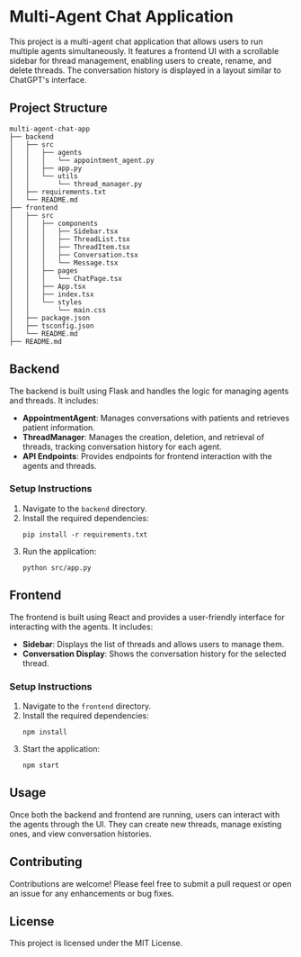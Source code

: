 # Multi-Agent Chat Application

This project is a multi-agent chat application that allows users to run multiple agents simultaneously. It features a frontend UI with a scrollable sidebar for thread management, enabling users to create, rename, and delete threads. The conversation history is displayed in a layout similar to ChatGPT's interface.

## Project Structure

```
multi-agent-chat-app
├── backend
│   ├── src
│   │   ├── agents
│   │   │   └── appointment_agent.py
│   │   ├── app.py
│   │   └── utils
│   │       └── thread_manager.py
│   ├── requirements.txt
│   └── README.md
├── frontend
│   ├── src
│   │   ├── components
│   │   │   ├── Sidebar.tsx
│   │   │   ├── ThreadList.tsx
│   │   │   ├── ThreadItem.tsx
│   │   │   ├── Conversation.tsx
│   │   │   └── Message.tsx
│   │   ├── pages
│   │   │   └── ChatPage.tsx
│   │   ├── App.tsx
│   │   ├── index.tsx
│   │   └── styles
│   │       └── main.css
│   ├── package.json
│   ├── tsconfig.json
│   └── README.md
├── README.md
```

## Backend

The backend is built using Flask and handles the logic for managing agents and threads. It includes:

- **AppointmentAgent**: Manages conversations with patients and retrieves patient information.
- **ThreadManager**: Manages the creation, deletion, and retrieval of threads, tracking conversation history for each agent.
- **API Endpoints**: Provides endpoints for frontend interaction with the agents and threads.

### Setup Instructions

1. Navigate to the `backend` directory.
2. Install the required dependencies:
   ```
   pip install -r requirements.txt
   ```
3. Run the application:
   ```
   python src/app.py
   ```

## Frontend

The frontend is built using React and provides a user-friendly interface for interacting with the agents. It includes:

- **Sidebar**: Displays the list of threads and allows users to manage them.
- **Conversation Display**: Shows the conversation history for the selected thread.

### Setup Instructions

1. Navigate to the `frontend` directory.
2. Install the required dependencies:
   ```
   npm install
   ```
3. Start the application:
   ```
   npm start
   ```

## Usage

Once both the backend and frontend are running, users can interact with the agents through the UI. They can create new threads, manage existing ones, and view conversation histories.

## Contributing

Contributions are welcome! Please feel free to submit a pull request or open an issue for any enhancements or bug fixes.

## License

This project is licensed under the MIT License.